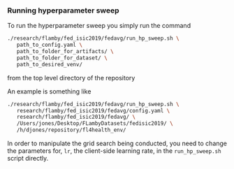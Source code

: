 ### Running hyperparameter sweep

To run the hyperparameter sweep you simply run the command

```bash
./research/flamby/fed_isic2019/fedavg/run_hp_sweep.sh \
   path_to_config.yaml \
   path_to_folder_for_artifacts/ \
   path_to_folder_for_dataset/ \
   path_to_desired_venv/
```

from the top level directory of the repository

An example is something like
``` bash
./research/flamby/fed_isic2019/fedavg/run_hp_sweep.sh \
   research/flamby/fed_isic2019/fedavg/config.yaml \
   research/flamby/fed_isic2019/fedavg/ \
   /Users/jones/Desktop/FLambyDatasets/fedisic2019/ \
   /h/djones/repository/fl4health_env/
```

In order to manipulate the grid search being conducted, you need to change the parameters for, `lr`, the client-side learning rate, in the `run_hp_sweep.sh` script directly.
